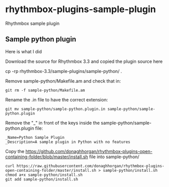 # rhythmbox-plugins-sample-plugin
Rhythmbox sample plugin

## Sample python plugin

Here is what I did

Download the source for Rhythmbox 3.3 and copied the plugin source here

cp -rp rhythmbox-3.3/sample-plugins/sample-python/ .

Remove sample-python/Makefile.am and check that in:

    git rm -f sample-python/Makefile.am 

Rename the .in file to have the correct extension:

    git mv sample-python/sample-python.plugin.in sample-python/sample-python.plugin

Remove the "_" in front of the keys inside the sample-python/sample-python.plugin file:

    _Name=Python Sample Plugin
    _Description=A sample plugin in Python with no features

Copy the https://github.com/donaghhorgan/rhythmbox-plugins-open-containing-folder/blob/master/install.sh file into sample-python/

    curl https://raw.githubusercontent.com/donaghhorgan/rhythmbox-plugins-open-containing-folder/master/install.sh > sample-python/install.sh
    chmod a+x sample-python/install.sh
    git add sample-python/install.sh

